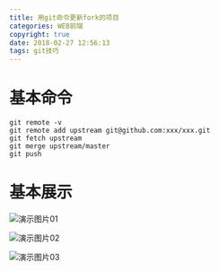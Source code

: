 ```yaml
---
title: 用git命令更新fork的项目
categories: WEB前端
copyright: true
date: 2018-02-27 12:56:13
tags: git技巧
---
```


# 基本命令

```
git remote -v 
git remote add upstream git@github.com:xxx/xxx.git
git fetch upstream
git merge upstream/master
git push 
```
<!--more-->

# 基本展示

![演示图片01](http://images.wangyuanweb.top/git-01.jpg)

![演示图片02](http://images.wangyuanweb.top/git-02.jpg)

![演示图片03](http://images.wangyuanweb.top/git-03.jpg)

